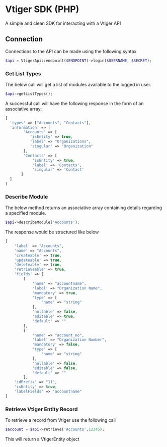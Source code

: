 # Vtiger SDK (PHP)

A simple and clean SDK for interacting with a Vtiger API

## Connection

Connections to the API can be made using the following syntax

```php
$api = VtigerApi::endpoint($ENDPOINT)->login($USERNAME, $SECRET);
```

### Get List Types

The below call will get a list of modules available to the logged in user.

```php
$api->getListTypes();
```

A successful call will have the following response in the form of an associative array:

```php
[
  'types' => ["Accounts", "Contacts"],
  'information' => [
        'Accounts' => [
           'isEntity' => true,
           'label' => "Organizations",
           'singular' => "Organization"
        ],
        'Contacts' => [
            'isEntity' => true,
            'label' => 'Contacts',
            'singular' => 'Contact'
       ]
  ]
]
```

### Describe Module

The below method returns an associative array containing details regarding a specified module.

```php
$api->describeModule('Accounts');
```

The response would be structured like below

```php
[
    'label' => "Accounts",
    'name' => "Accounts",
    'createable' => true,
    'updateable' => true,
    'deleteable' => true,
    'retrieveable' => true,
    'fields' => [
        [
            'name' => "accountname",
            'label' => "Organization Name",
            'mandatory' => true,
            'type' => [
                'name' => "string"
            ],
            'nullable' => false,
            'editable' => true,
            'default' => ""
        ],
        [
            'name' => "account_no",
            'label' => "Organization Number",
            'mandatory' => false,
            'type' => [
                'name' => "string"
            ],
            'nullable' => false,
            'editable' => false,
            'default' => ""
        ],
    'idPrefix' => "11",
    'isEntity' => true,
    'labelFields' => "accountname"
]
```

### Retrieve Vtiger Entity Record
To retrieve a record from Vtiger use the following call

```php
$account = $api->retrieve('Accounts',12345);
```

This will return a VtigerEntity object